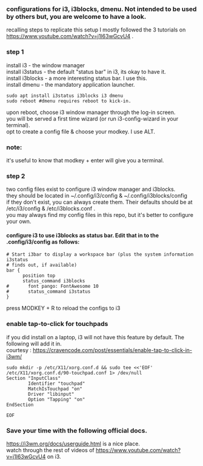 ### configurations for i3, i3blocks, dmenu. Not intended to be used by others but, you are welcome to have a look. 
recalling steps to replicate this setup
  I mostly followed the 3 tutorials on   https://www.youtube.com/watch?v=j1I63wGcvU4 . 

### step 1  
  install i3 - the window manager   
  install i3status - the default "status bar" in i3, its okay to have it.   
  install i3blocks - a more interesting status bar. I use this.   
  install dmenu - the mandatory application launcher.   
```
sudo apt install i3status i3blocks i3 dmenu
sudo reboot #dmenu requires reboot to kick-in.
```

  upon reboot, choose i3 window manager through the log-in screen.   
  you will be served a first time wizard (or run i3-config-wizard in your terminal).  
  opt to create a config file & choose your modkey. I use ALT.   
  
### note: 
it's useful to know that modkey + enter will give you a terminal.     

### step 2 
  two config files exist to configure i3 window manager and i3blocks.   
  they should be located in ~/.config/i3/config & ~/.config/i3blocks/config   
  if they don't exist, you can always create them. Their defaults should be at /etc/i3/config & /etc/i3blocks.conf .   
  you may always find my config files in this repo, but it's better to configure your own.             
  
#### configure i3 to use i3blocks as status bar. Edit that in to the .config/i3/config as follows: 
  ```
# Start i3bar to display a workspace bar (plus the system information i3status
# finds out, if available)
bar {
        position top
        status_command i3blocks
#       font pango: FontAwesome 10
#       status_command i3status
}
```
  press MODKEY + R to reload the configs to i3    
  
### enable tap-to-click for touchpads
if you did install on a laptop, i3 will not have this feature by default. The following will add it in.   
courtesy : https://cravencode.com/post/essentials/enable-tap-to-click-in-i3wm/

```
sudo mkdir -p /etc/X11/xorg.conf.d && sudo tee <<'EOF' /etc/X11/xorg.conf.d/90-touchpad.conf 1> /dev/null
Section "InputClass"
        Identifier "touchpad"
        MatchIsTouchpad "on"
        Driver "libinput"
        Option "Tapping" "on"
EndSection

EOF
```

### Save your time with the following official docs.
  https://i3wm.org/docs/userguide.html is a nice place.   
  watch through the rest of videos of https://www.youtube.com/watch?v=j1I63wGcvU4 on i3.   
  
